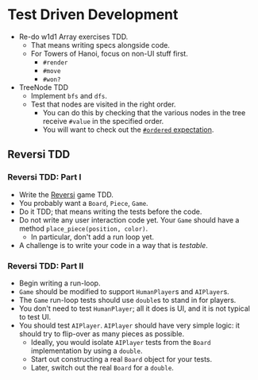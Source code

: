# Test Driven Development

* Re-do w1d1 Array exercises TDD.
    * That means writing specs alongside code.
    * For Towers of Hanoi, focus on non-UI stuff first.
        * `#render`
        * `#move`
        * `#won?`
* TreeNode TDD
    * Implement `bfs` and `dfs`.
    * Test that nodes are visited in the right order.
        * You can do this by checking that the various nodes in the tree
          receive `#value` in the specified order.
        * You will want to check out the [`#ordered` expectation][rspec-doc].

[rspec-doc]: https://www.relishapp.com/rspec/rspec-mocks/docs/message-expectations

## Reversi TDD

### Reversi TDD: Part I
* Write the [Reversi][reversi] game TDD.
* You probably want a `Board`, `Piece`, `Game`.
* Do it TDD; that means writing the tests before the code.
* Do not write any user interaction code yet. Your `Game` should have a
  method `place_piece(position, color)`.
    * In particular, don't add a run loop yet.
* A challenge is to write your code in a way that is *testable*.

[reversi]: http://en.wikipedia.org/wiki/Reversi

### Reversi TDD: Part II
* Begin writing a run-loop.
* `Game` should be modified to support `HumanPlayer`s and `AIPlayer`s.
* The `Game` run-loop tests should use `double`s to stand in for players.
* You don't need to test `HumanPlayer`; all it does is UI, and it is not
  typical to test UI.
* You should test `AIPlayer`. `AIPlayer` should have very simple logic:
  it should try to flip-over as many pieces as possible.
    * Ideally, you would isolate `AIPlayer` tests from the `Board`
      implementation by using a `double`.
    * Start out constructing a real `Board` object for your tests.
    * Later, switch out the real `Board` for a `double`.
